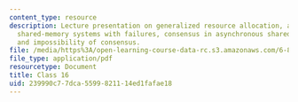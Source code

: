 ```yaml
---
content_type: resource
description: Lecture presentation on generalized resource allocation, asynchronous
  shared-memory systems with failures, consensus in asynchronous shared-memory systems,
  and impossibility of consensus.
file: /media/https%3A/open-learning-course-data-rc.s3.amazonaws.com/6-852j-distributed-algorithms-fall-2009/239990c77dca5599821114ed1fafae18_MIT6_852JF09_lec16.pdf
file_type: application/pdf
resourcetype: Document
title: Class 16
uid: 239990c7-7dca-5599-8211-14ed1fafae18
---
```

